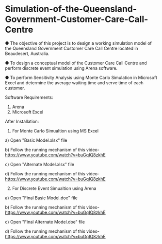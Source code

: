 # Simulation-of-the-Queensland-Government-Customer-Care-Call-Centre

● The objective of this project is to design a working simulation model of the Queensland Government Customer Care Call Centre located in Beaudesert, Australia.

● To design a conceptual model of the Customer Care Call Centre and perform discrete event simulation using Arena software.

● To perform Sensitivity Analysis using Monte Carlo Simulation in Microsoft Excel and determine the average waiting time and serve time of each customer.


Software Requirements:
1) Arena 
2) Microsoft Excel

After Installation:
1) For Monte Carlo Simualtion using MS Excel

  a) Open "Basic Model.xlsx" file
  
  b) Follow the running mechanism of this video- https://www.youtube.com/watch?v=buGqIQ8zkhE
  
  c) Open "Alternate Model.xlsx" file
  
  d) Follow the running mechanism of this video- https://www.youtube.com/watch?v=buGqIQ8zkhE
  
2) For Discrete Event Simualtion using Arena
  
  a) Open "Final Basic Model.doe" file
  
  b) Follow the running mechanism of this video- https://www.youtube.com/watch?v=buGqIQ8zkhE
  
  c) Open "Final Alternate Model.doe" file
  
  d) Follow the running mechanism of this video- https://www.youtube.com/watch?v=buGqIQ8zkhE
